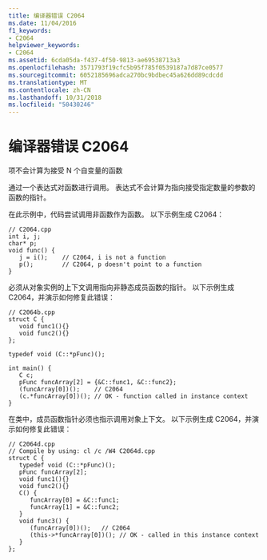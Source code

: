 ```yaml
---
title: 编译器错误 C2064
ms.date: 11/04/2016
f1_keywords:
- C2064
helpviewer_keywords:
- C2064
ms.assetid: 6cda05da-f437-4f50-9813-ae69538713a3
ms.openlocfilehash: 3571793f19cfc5b95f785f0539187a7d87ce0577
ms.sourcegitcommit: 6052185696adca270bc9bdbec45a626dd89cdcdd
ms.translationtype: MT
ms.contentlocale: zh-CN
ms.lasthandoff: 10/31/2018
ms.locfileid: "50430246"
---
```

# <a name="compiler-error-c2064"></a>编译器错误 C2064

项不会计算为接受 N 个自变量的函数

通过一个表达式对函数进行调用。 表达式不会计算为指向接受指定数量的参数的函数的指针。

在此示例中，代码尝试调用非函数作为函数。 以下示例生成 C2064：

```
// C2064.cpp
int i, j;
char* p;
void func() {
   j = i();    // C2064, i is not a function
   p();        // C2064, p doesn't point to a function
}
```

必须从对象实例的上下文调用指向非静态成员函数的指针。 以下示例生成 C2064，并演示如何修复此错误：

```
// C2064b.cpp
struct C {
   void func1(){}
   void func2(){}
};

typedef void (C::*pFunc)();

int main() {
   C c;
   pFunc funcArray[2] = {&C::func1, &C::func2};
   (funcArray[0])();    // C2064
   (c.*funcArray[0])(); // OK - function called in instance context
}

```

在类中，成员函数指针必须也指示调用对象上下文。 以下示例生成 C2064，并演示如何修复此错误：

```
// C2064d.cpp
// Compile by using: cl /c /W4 C2064d.cpp
struct C {
   typedef void (C::*pFunc)();
   pFunc funcArray[2];
   void func1(){}
   void func2(){}
   C() {
      funcArray[0] = &C::func1;
      funcArray[1] = &C::func2;
   }
   void func3() {
      (funcArray[0])();   // C2064
      (this->*funcArray[0])(); // OK - called in this instance context
   }
};
```